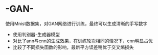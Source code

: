 # -GAN-
使用Mnist数据集，对GAN网络进行训练，最终可以生成清晰的手写数字
- 使用判别器-生成器模型
- 对比了ann与cnn的生成效果，在训练轮次相同的情况下，cnn明显占优
- 比较了不同损失函数的影响，最新平方误差稍优于交叉熵损失
